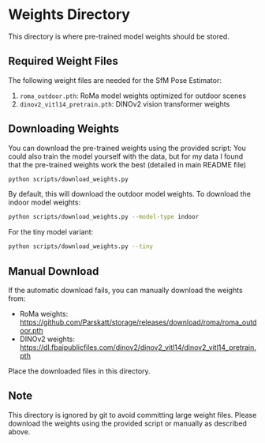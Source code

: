 # Weights Directory

This directory is where pre-trained model weights should be stored.

## Required Weight Files

The following weight files are needed for the SfM Pose Estimator:

1. `roma_outdoor.pth`: RoMa model weights optimized for outdoor scenes
2. `dinov2_vitl14_pretrain.pth`: DINOv2 vision transformer weights

## Downloading Weights

You can download the pre-trained weights using the provided script:
You could also train the model yourself with the data, but for my data I found that the pre-trained weights work the best (detailed in main README file)

```bash
python scripts/download_weights.py
```

By default, this will download the outdoor model weights. To download the indoor model weights:

```bash
python scripts/download_weights.py --model-type indoor
```

For the tiny model variant:

```bash
python scripts/download_weights.py --tiny
```

## Manual Download

If the automatic download fails, you can manually download the weights from:

- RoMa weights: https://github.com/Parskatt/storage/releases/download/roma/roma_outdoor.pth
- DINOv2 weights: https://dl.fbaipublicfiles.com/dinov2/dinov2_vitl14/dinov2_vitl14_pretrain.pth

Place the downloaded files in this directory.

## Note

This directory is ignored by git to avoid committing large weight files. Please download the weights using the provided script or manually as described above.
